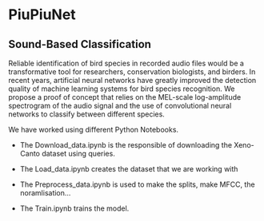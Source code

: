 # PiuPiuNet
## Sound-Based Classification

Reliable identification of bird species in recorded audio files would be a transformative tool for researchers, conservation biologists, and birders. In recent years, artificial neural networks have greatly improved the detection quality of machine learning systems for bird species recognition. We propose a proof of concept that relies on the MEL-scale log-amplitude spectrogram of the audio signal and the use of convolutional neural networks to classify between different species.

We have worked using different Python Notebooks.

* The Download_data.ipynb is the responsible of downloading the Xeno-Canto dataset using queries.

* The Load_data.ipynb creates the dataset that we are working with

* The Preprocess_data.ipynb is used to make the splits, make MFCC, the noramlisation...

* The Train.ipynb trains the model.
